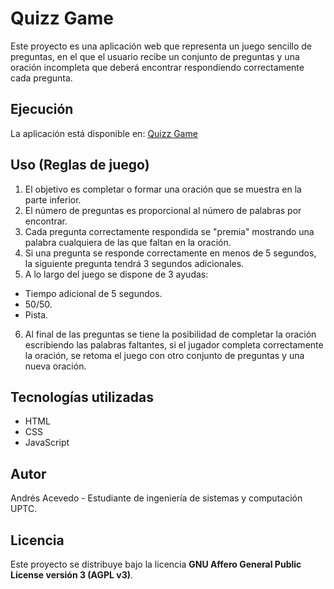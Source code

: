 # Quizz Game
Este proyecto es una aplicación web que representa un juego sencillo de preguntas, en el que el usuario recibe un conjunto de preguntas y una oración incompleta que deberá encontrar respondiendo correctamente cada pregunta.

## Ejecución
La aplicación está disponible en: [Quizz Game](https://af-ai.github.io/QuizzGame/)

## Uso (Reglas de juego)
1. El objetivo es completar o formar una oración que se muestra en la parte inferior.
2. El número de preguntas es proporcional al número de palabras por encontrar.
3. Cada pregunta correctamente respondida se "premia" mostrando una palabra cualquiera de las que faltan en la oración.
4. Si una pregunta se responde correctamente en menos de 5 segundos, la siguiente pregunta tendrá 3 segundos adicionales.
5. A lo largo del juego se dispone de 3 ayudas:
  - Tiempo adicional de 5 segundos.
  - 50/50.
  - Pista.
6. Al final de las preguntas se tiene la posibilidad de completar la oración escribiendo las palabras faltantes, si el jugador completa correctamente la oración, se retoma el juego con otro conjunto de preguntas y una nueva oración.

## Tecnologías utilizadas
- HTML
- CSS
- JavaScript

## Autor
Andrés Acevedo - Estudiante de ingeniería de sistemas y computación UPTC.

## Licencia
Este proyecto se distribuye bajo la licencia **GNU Affero General Public License versión 3 (AGPL v3)**.